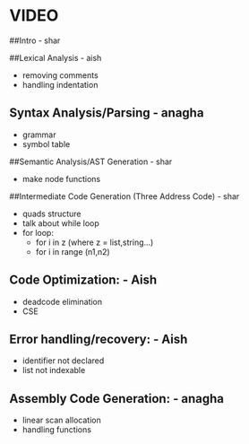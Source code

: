 # VIDEO

##Intro - shar

##Lexical Analysis  - aish
 + removing comments 
 + handling indentation

## Syntax Analysis/Parsing - anagha
 + grammar
 + symbol table

##Semantic Analysis/AST Generation - shar
 + make node functions

##Intermediate Code Generation (Three Address Code) - shar
 +  quads structure
 + talk about while loop
 + for loop:
	+ for i in z (where z = list,string...)
	+ for i in range (n1,n2)

## Code Optimization: - Aish
 + deadcode elimination
 + CSE

## Error handling/recovery: - Aish
 + identifier not declared
 + list not indexable

## Assembly Code Generation: - anagha
 + linear scan allocation 
 + handling functions 
